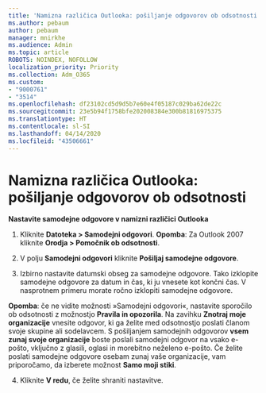 ```yaml
---
title: 'Namizna različica Outlooka: pošiljanje odgovorov ob odsotnosti'
ms.author: pebaum
author: pebaum
manager: mnirkhe
ms.audience: Admin
ms.topic: article
ROBOTS: NOINDEX, NOFOLLOW
localization_priority: Priority
ms.collection: Adm_O365
ms.custom:
- "9000761"
- "3514"
ms.openlocfilehash: df23102cd5d9d5b7e60e4f05187c029ba62de22c
ms.sourcegitcommit: 23e5b94f1758bfe202008384e300b81816975375
ms.translationtype: HT
ms.contentlocale: sl-SI
ms.lasthandoff: 04/14/2020
ms.locfileid: "43506661"
---
```

# <a name="outlook-desktop-send-out-of-office-replies"></a>Namizna različica Outlooka: pošiljanje odgovorov ob odsotnosti

**Nastavite samodejne odgovore v namizni različici Outlooka**

1. Kliknite **Datoteka > Samodejni odgovori**. **Opomba**: Za Outlook 2007 kliknite **Orodja > Pomočnik ob odsotnosti**.

2. V polju **Samodejni odgovori** kliknite **Pošiljaj samodejne odgovore**.

3. Izbirno nastavite datumski obseg za samodejne odgovore. Tako izklopite samodejne odgovore za datum in čas, ki ju vnesete kot končni čas. V nasprotnem primeru morate ročno izklopiti samodejne odgovore.

**Opomba**: če ne vidite možnosti »Samodejni odgovori«, nastavite sporočilo ob odsotnosti z možnostjo **Pravila in opozorila**. Na zavihku **Znotraj moje organizacije** vnesite odgovor, ki ga želite med odsotnostjo poslati članom svoje skupine ali sodelavcem. S pošiljanjem samodejnih odgovorov **vsem zunaj svoje organizacije** boste poslali samodejni odgovor na vsako e-pošto, vključno z glasili, oglasi in morebitno neželeno e-pošto. Če želite poslati samodejne odgovore osebam zunaj vaše organizacije, vam priporočamo, da izberete možnost **Samo moji stiki**.

4. Kliknite **V redu**, če želite shraniti nastavitve.

